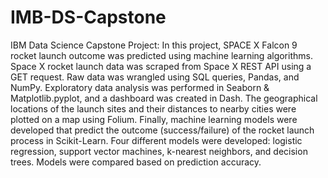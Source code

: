 # IMB-DS-Capstone
IBM Data Science Capstone Project: In this project, SPACE X Falcon 9 rocket launch outcome was predicted using machine learning algorithms. 
Space X rocket launch data was scraped from Space X REST API using a GET request. Raw data was wrangled using SQL queries, Pandas, and NumPy. Exploratory data analysis was performed in Seaborn & Matplotlib.pyplot, and a dashboard was created in Dash. The geographical locations of the launch sites and their distances to nearby cities were plotted on a map using Folium. Finally, machine learning models were developed that predict the outcome (success/failure) of the rocket launch process in Scikit-Learn. Four different models were developed: logistic regression, support vector machines, k-nearest neighbors, and decision trees. Models were compared based on prediction accuracy. 

